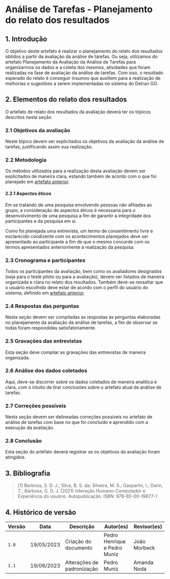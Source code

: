 # Análise de Tarefas - Planejamento do relato dos resultados

## 1. Introdução

O objetivo deste artefato é realizar o planejamento do relato dos resultados obtidos a partir da avaliação da análise de tarefas. Ou seja, utilizamos do artefato Planejamento da Avaliação da Análise de Tarefas para organizarmos os dados e a coleta dos mesmos, atividades que foram realizadas na fase de avaliação da análise de tarefas. Com isso, o resultado esperado do relato é conseguir insumos que auxiliem para a realização de melhorias e sugestões a serem implementadas no sistema do Detran GO.

## 2. Elementos do relato dos resultados

O artefato de relato dos resultados da avaliação deverá ter os tópicos descritos nesta seção.

### 2.1 Objetivos da avaliação

Neste tópico devem ser explicitados os objetivos da avaliação da análise de tarefas, justificando assim sua realização.

### 2.2 Metodologia

Os métodos utilizados para a realização desta avaliação devem ser explicitados de maneira clara, estando também de acordo com o que foi planejado em [artefato anterior](./planejamentoAvaliacao.md).

#### 2.2.1 Aspectos éticos

Em se tratando de uma pesquisa envolvendo pessoas não afiliadas ao grupo, a consideração de aspectos éticos é necessaria para o desenvolvimento de uma pesquisa a fim de garantir a integridade dos participantes e da pesquisa em si.

Como foi planejada uma entrevista, um termo de consentimento livre e esclarecido condizente com os acontecimentos planejados deve ser apresentado ao participante a fim de que o mesmo concorde com os termos apresentados anteriormente à realização da pesquisa.

### 2.3 Cronograma e participantes

Todos os participantes da avaliação, bem como os avaliadores designados (seja para o teste piloto ou para a avaliação), devem ser listados de maneira organizada e clara no relato dos resultados. Também deve-se ressaltar que o usuário escolhido deve estar de acordo com o perfil do usuário do sistema, definido em [artefato anterior](./../../../analise_requisitos/perfilUsuario.md).

### 2.4 Respostas das perguntas

Nesta seção devem ser compiladas as respostas às perguntas elaboradas no planejamento da avaliação da análise de tarefas, a fim de observar se todas foram respondidas satisfatoriamente.

### 2.5 Gravações das entrevistas

Esta seção deve compilar as gravações das entrevistas de maneira organizada.

### 2.6 Análise dos dados coletados

Aqui, deve-se discorrer sobre os dados coletados de maneira analítica e clara, com o intuito de tirar conclusões sobre o artefato atual de análise de tarefas.

### 2.7 Correções possíveis

Nesta seção devem ser delineadas correções possíveis no artefato de análise de tarefas com base no que foi concluído e aprendido com a execução da avaliação.

### 2.8 Conclusão

Esta seção do artefato deverá registrar se os objetivos da avaliação foram atingidos.

## 3. Bibliografia

> [1] Barbosa, S. D. J.; Silva, B. S. da; Silveira, M. S.; Gasparini, I.; Darin, T.; Barbosa, G. D. J. (2021) Interação Humano-Computador e Experiência do usuário. Autopublicação. ISBN: 978-65-00-19677-1

## 4. Histórico de versão
| Versão | Data       | Descrição            | Autor(es)   | Revisor(es)    |
|--------|------------|----------------------|-------------|----------------|
| `1.0`  | 19/05/2023 | Criação do documento | Pedro Henrique e Pedro Muniz | João Morbeck |
| `1.1`  | 19/06/2023 | Alterações de padronização | Pedro Muniz | Amanda Noda |
